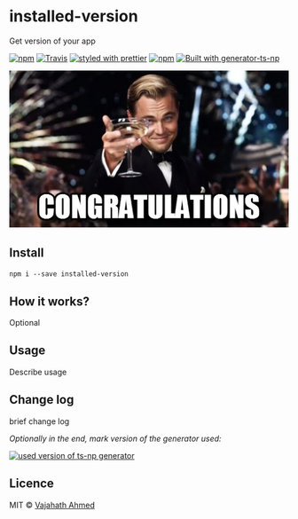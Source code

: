 # installed-version
Get version of your app

[![npm](https://img.shields.io/npm/v/installed-version.svg)](https://www.npmjs.com/package/installed-version)
[![Travis](https://img.shields.io/travis/vajahath/installed-version.svg)](https://travis-ci.org/vajahath/installed-version)
[![styled with prettier](https://img.shields.io/badge/code_style-prettier-ff69b4.svg)](https://github.com/prettier/prettier)
[![npm](https://img.shields.io/npm/dt/installed-version.svg)]()
[![Built with generator-ts-np](https://img.shields.io/badge/scaffolding-ts_np-2699ad.svg)](https://github.com/vajahath/generator-ts-np)

![](media/cong.jpg)

## Install
```
npm i --save installed-version
```

## How it works?
Optional

## Usage
Describe usage

## Change log
brief change log


*Optionally in the end, mark version of the generator used:*

[![used version of ts-np generator](https://img.shields.io/badge/ts--np-v0.0.24-a5a5a5.svg?style=flat-square)](https://github.com/vajahath/generator-ts-np)

## Licence
MIT &copy; [Vajahath Ahmed](https://twitter.com/vajahath)
